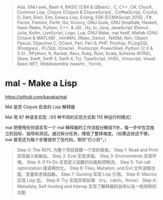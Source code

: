 >Ada, GNU awk, Bash 4, BASIC (C64 & QBasic) , C, C++, C#, ChucK, Common Lisp, Clojure (Clojure & ClojureScript) , CoffeeScript, Crystal, D, Dart, Elixir, Elm, Emacs Lisp, Erlang, ES6 (ECMAScript 2015) , F#, Factor, Fantom, Forth, Go, Groovy, GNU Guile, GNU Smalltalk, Haskell, Haxe (Neko, Python, C++, & JS) , Hy, Io, Java, JavaScript (Demo) , Julia, Kotlin, LiveScript, Logo, Lua, GNU Make, mal itself, Matlab (GNU Octave & MATLAB) , miniMAL (Repo, Demo) , NASM, Nim, Object Pascal, Objective C, OCaml, Perl, Perl 6, PHP, Picolisp, PL/pgSQL (Postgres) , PL/SQL (Oracle) , Postscript, PowerShell, Python (2.X & 3.X) , RPython, R, Racket, Rexx, Ruby, Rust, Scala, Scheme (R7RS), Skew, Swift, Swift 3, Swift 4, Tcl, TypeScript, VHDL, Vimscript, Visual Basic.NET, WebAssembly (wasm) , Yorick,

 




# mal - Make a Lisp









https://github.com/kanaka/mal


Mal 是受 Clojure 启发的 Lisp 解释器


Mal 用 87 种语言实现（93 种不同的实现方式和 115 种运行时模式）








mal 把使用任何语言写一个 mal 解释器的工作流程分解成11步，每一步中包含独立的目标、指导和测试。通过拆分任务，降低了整体难度。（如果这些还不够，mal 甚至还为每个步骤提供了伪代码，帮你"打小抄"。）

>Step 0: The REPL 为整个项目搭建一个空的骨架。
Step 1: Read and Print 实现输入和输出。
Step 2: Eval 实现求值。
Step 3: Environments 实现环境。
Step 4: If Fn Do 实现定义函数的功能和控制流。
Step 5: Tail call optimization 尾调用优化。
Step 6: Files, Mutation, and Evil 文件读取功能、变量和求值函数。
Step 7: Quoting 实现 Lisp 引用。
Step 8: Macros 实现 Lisp 宏。
Step 9: Try 实现异常处理 （try，catch，throw）
Step A: Metadata, Self-hosting and Interop 实现了解释器的自举以及一些琐碎的功能





